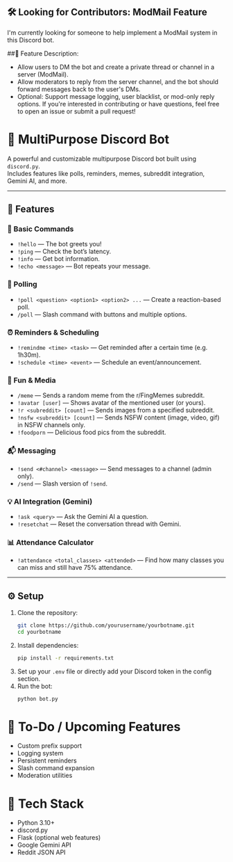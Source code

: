 ## 🛠️ Looking for Contributors: ModMail Feature
I'm currently looking for someone to help implement a ModMail system in this Discord bot.

##🔧 Feature Description:
* Allow users to DM the bot and create a private thread or channel in a server (ModMail).
* Allow moderators to reply from the server channel, and the bot should forward messages back to the user's DMs.
* Optional: Support message logging, user blacklist, or mod-only reply options.
If you're interested in contributing or have questions, feel free to open an issue or submit a pull request!


# 🤖 MultiPurpose Discord Bot

A powerful and customizable multipurpose Discord bot built using `discord.py`.  
Includes features like polls, reminders, memes, subreddit integration, Gemini AI, and more.

---

## 🚀 Features

### 🎯 Basic Commands
- `!hello` — The bot greets you!
- `!ping` — Check the bot’s latency.
- `!info` — Get bot information.
- `!echo <message>` — Bot repeats your message.

### 📝 Polling
- `!poll <question> <option1> <option2> ...` — Create a reaction-based poll.
- `/poll` — Slash command with buttons and multiple options.

### ⏰ Reminders & Scheduling
- `!remindme <time> <task>` — Get reminded after a certain time (e.g. 1h30m).
- `!schedule <time> <event>` — Schedule an event/announcement.

### 🎨 Fun & Media
- `/meme` — Sends a random meme from the r/FingMemes subreddit.
- `!avatar [user]` — Shows avatar of the mentioned user (or yours).
- `!r <subreddit> [count]` — Sends images from a specified subreddit.
- `!nsfw <subreddit> [count]` — Sends NSFW content (image, video, gif) in NSFW channels only.
- `!foodporn` — Delicious food pics from the subreddit.

### 📬 Messaging
- `!send <#channel> <message>` — Send messages to a channel (admin only).
- `/send` — Slash version of `!send`.

### 💡 AI Integration (Gemini)
- `!ask <query>` — Ask the Gemini AI a question.
- `!resetchat` — Reset the conversation thread with Gemini.

### 📊 Attendance Calculator
- `!attendance <total_classes> <attended>` — Find how many classes you can miss and still have 75% attendance.

---

## ⚙️ Setup

1. Clone the repository:
   ```bash
   git clone https://github.com/yourusername/yourbotname.git
   cd yourbotname

2. Install dependencies:
   ```bash
   pip install -r requirements.txt
   
3. Set up your `.env` file or directly add your Discord token in the config section.
4. Run the bot:
   ```bash
   python bot.py

# 📌 To-Do / Upcoming Features
* Custom prefix support
* Logging system
* Persistent reminders
* Slash command expansion
* Moderation utilities

# 🧠 Tech Stack
* Python 3.10+
* discord.py 
* Flask (optional web features)
* Google Gemini API
* Reddit JSON API
